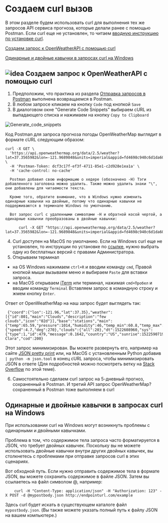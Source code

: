# Создаем curl вызов

В этом разделе будем использовать curl для выполнения тех же запросов API сервиса прогноза, которые делали ранее с помощью Postman. Если curl еще не установлен, то читаем [вводную инструкцию по установке curl](https://github.com/Starkovden/Documenting_APIs/blob/master/2.%20Using%20an%20API%20like%20a%20developer/2.4.%20curl%20intro%20and%20instalation.md).

[Создаем запрос к OpenWeatherAPI с помощью curl](#curlRequest)

[Одинарные и двойные кавычки в запросах curl на Windows](#curlWindows)

<a name="curlRequest"></a>
## ![idea](https://github.com/Starkovden/Documenting_APIs/blob/master/1.%20Introduction%20to%20REST%20APIs/pics/1.jpg?raw=true) Создаем запрос к OpenWeatherAPI с помощью curl

1. Предположим, что практика из раздела [Отправка запросов в Postman](https://github.com/Starkovden/Documenting_APIs/blob/master/2.%20Using%20an%20API%20like%20a%20developer/2.3.%20Submit%20requests%20through%20Postman.md#%D0%BE%D1%82%D0%BF%D1%80%D0%B0%D0%B2%D0%BA%D0%B0-%D0%B7%D0%B0%D0%BF%D1%80%D0%BE%D1%81%D0%BE%D0%B2-%D0%B2-postman)  выполнена возвращаемся в Postman.
2. В любом запросе кликаем на кнопку `Code` под кнопкой `Save`
3. В диалоговом окне "Generate Code Snippets" выбираем cURL из выпадающего списка и нажимаем на кнопку `Copy to Clipboard`

![Generate_code_snippets](https://github.com/Starkovden/Documenting_APIs/blob/master/1.%20Introduction%20to%20REST%20APIs/pics/6.png?raw=true)

Код Postman для запроса прогноза погоды OpenWeatherMap выглядит в формате cURL следующим образом:

    curl -X GET \
      'https://api.openweathermap.org/data/2.5/weather?lat=37.3565982&lon=-121.9689848&units=imperial&appid=fd4698c940c6d1da602a70ac34f0b147' \
      -H 'Postman-Token: dcf3c17f-ef3f-4711-85e1-c2d928e1ea1a' \
      -H 'cache-control: no-cache'

      Postman добавил свою информацию о хедере (обозначено -Н) Тэги добавленного заголовка можно удалить. Также можно удалить знаки "\", они добавлены для читаемости текста.

      Кроме того, обратите внимание, что в Windows нужно изменить одинарные кавычки на двойные, потому что одинарные кавычки не поддерживаются в терминале Windows по умолчанию.

      Вот запрос curl с удаленными символами -H и обратной косой чертой, а одинарные кавычки преобразованы в двойные кавычки:

          curl -X GET "https://api.openweathermap.org/data/2.5/weather?lat=37.3565982&lon=-121.9689848&units=imperial&appid=fd4698c940c6d1da602a70ac34f0b147"

4. Curl доступен на MacOS по умолчанию. Если на Windows curl еще не установлен, то инструкции по установке по [ссылке](http://www.confusedbycode.com/curl/#downloads), нужно выбрать одну из бесплатных версий с правами Администратора.
5. Открываем терминал
 - на OS Windows нажимаем `ctrl+R` и вводим команду `cmd`, Правой кнопкой мыши вызываем меню и выбираем `Paste` для вставки запроса.
 - на MacOS открываем [iTerm](https://www.iterm2.com/) или терминал, нажимая `cmd+Пробел` и вводим команду `Terminal` Вставляем запрос в командную строку и жмем кнопку `Enter`.

 Ответ от OpenWeatherMap на наш запрос будет выглядеть так:

     {"coord":{"lon":-121.96,"lat":37.35},"weather":[{"id":801,"main":"Clouds","description":"few clouds","icon":"02d"}],"base":"stations","main":{"temp":65.59,"pressure":1014,"humidity":46,"temp_min":60.8,"temp_max":69.8},"visibility":16093,"wind":{"speed":4.7,"deg":270},"clouds":{"all":20},"dt":1522608960,"sys":{"type":1,"id":479,"message":0.1642,"country":"US","sunrise":1522590719,"sunset":1522636280},"id":420006397,"name":"Santa Clara","cod":200}

 Этот запрос минимизирован. Вы можете развернуть его, например на сайте [JSON pretty print](http://jsonprettyprint.com/) или, на MacOS с установленным Python добавив `| python -m json.tool` в конец cURL запроса, чтобы минимизировать JSON в ответе (Для подробностей можно посмотреть ветку на [Stack Overflow](https://stackoverflow.com/questions/352098/how-can-i-pretty-print-json-in-a-shell-script) по этой теме).

6. Самостоятельно сделаем curl запрос на 5-дневный прогноз, сохраненный в Postman. И третий API запрос OpenWeatherMap? сохраненный в Postman тоже выполняем в curl

<a name="curlWindows"></a>
## Одинарные и двойные кавычки в запросах curl на Windows

При использовании curl на Windows могут возникнуть проблемы с одинарными и двойными кавычками.  

Проблема в том, что содержимое тела запроса часто форматируется в JSON, что требует двойных кавычек. Поскольку вы не можете использовать двойные кавычки внутри других двойных кавычек, вы столкнетесь с проблемами при отправке запросов curl в этих сценариях.

Вот обходной путь. Если нужно отправить содержимое тела в формате JSON, вы можете сохранить содержимое в файле JSON. Затем вы ссылаетесь на файл символом @, например:

        curl -H "Content-Type: application/json" -H "Authorization: 123" -X POST -d @mypostbody.json http://endpointurl.com/example

Здесь curl будет искать в существующем каталоге файл `mypostbody.json`. (Вы также можете указать полный путь к файлу JSON на вашем компьютере.)
